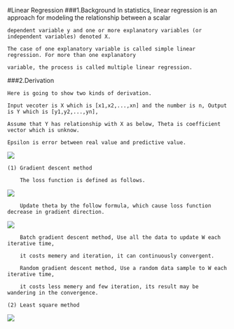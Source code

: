 #Linear Regression
###1.Background
    In statistics, linear regression is an approach for modeling the relationship between a scalar 
    
    dependent variable y and one or more explanatory variables (or independent variables) denoted X. 
    
    The case of one explanatory variable is called simple linear regression. For more than one explanatory 
    
    variable, the process is called multiple linear regression.
###2.Derivation
    
    Here is going to show two kinds of derivation.
    
    Input vecoter is X which is [x1,x2,...,xn] and the number is n, Output is Y which is [y1,y2,...,yn], 
    
    Assume that Y has relationship with X as below, Theta is coefficient vector which is unknow.
        
    Epsilon is error between real value and predictive value.
        
<img src="http://chart.googleapis.com/chart?cht=tx&chl=h_%7B%5Ctheta%7D%3D%5Ctheta%5E%7BT%7DX%5C%5C%0A%20%5C%20%5C%20%5C%20%5C%20%5C%20%5C%5C%0AY%3D%5Ctheta%5E%7BT%7DX%2B%5Cepsilon%20%0A%0A%0A%0A" style="border:none;" />

    (1) Gradient descent method
        
        The loss function is defined as follows.
        
<img src="http://chart.googleapis.com/chart?cht=tx&chl=J(%5Ctheta)%3D%5Cfrac%7B1%7D%7B2%7D%5Csum_%7Bi%3D1%7D%5Em%20(h_%7B%5Ctheta%7D(x%5E%7B(i)%7D)-y%5E%7B(i)%7D)%5E%7B2%7D%0A%0A%0A" style="border:none;" />
        
        Update theta by the follow formula, which cause loss function decrease in gradient direction.
        
<img src="http://chart.googleapis.com/chart?cht=tx&chl=%5Cfrac%7B%5Cpart%20J(%5Ctheta)%7D%7B%5Cpart%20%5Ctheta_%7Bk%7D%7D%3D(%5Ctheta%20x%5E%7B(i)%7D-y%5E%7B(i)%7D%20%20)x%5E%7B(i)%7D_%7Bk%7D%20%0A%5C%5C%0A%20%5C%20%5C%20%5C%5C%0A%5Ctheta_%7Bk%7D%5E%7Bnew%7D%3D%5Ctheta_%7Bk%7D-%5Calpha%20%5Cfrac%7B%5Cpart%20J(%5Ctheta)%7D%7B%5Cpart%20%5Ctheta_%7Bk%7D%7D%0A%0A%0A" style="border:none;" />
        
        Batch gradient descent method, Use all the data to update W each iterative time, 
        
        it costs memery and iteration, it can continuously convergent. 
        
        Random gradient descent method, Use a random data sample to W each iterative time, 
        
        it costs less memery and few iteration, its result may be wandering in the convergence.
        
    (2) Least square method

<img src="http://chart.googleapis.com/chart?cht=tx&chl=XW%3DY%20%20%5C%20%5C%20%5C%20%3D%3E%20X%5E%7BT%7DXW%3DX%5E%7BT%7DY%20%20%5C%20%5C%20%5C%20%5C%5C%0A%5C%20%5C%20%5C%20%5C%5C%0Aif%20(X%5E%7BT%7DX)%5E%7B-1%7D%20exist%20%5C%5C%0A%5C%20%5C%20%5C%20%5C%20%5C%5C%0A%0AW%20%3D%20(X%5E%7BT%7DX)%5E%7B-1%7DX%5E%7BT%7D%20Y%0A%0A%0A%0A" style="border:none;" />



